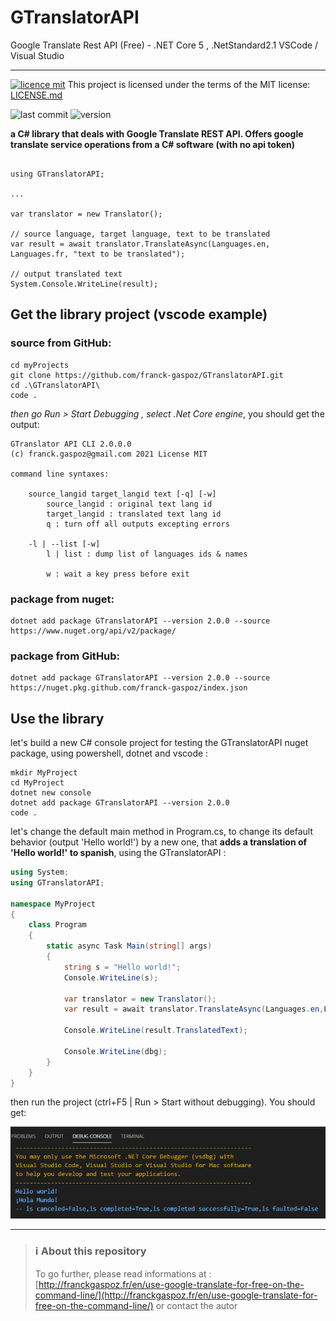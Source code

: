 # GTranslatorAPI
Google Translate Rest API (Free) - .NET Core 5 , .NetStandard2.1
VSCode / Visual Studio
<hr>

[![licence mit](https://img.shields.io/badge/licence-MIT-blue.svg)](license.md) This project is licensed under the terms of the MIT license: [LICENSE.md](LICENSE.md)  

![last commit](https://img.shields.io/github/last-commit/franck-gaspoz/GTranslatorAPI?style=plastic)
![version](https://img.shields.io/github/v/tag/franck-gaspoz/GTranslatorAPI?style=plastic)

**a C# library that deals with Google Translate REST API. Offers google translate service operations from a C# software (with no api token)**

```CSharp

using GTranslatorAPI;

...

var translator = new Translator();

// source language, target language, text to be translated
var result = await translator.TranslateAsync(Languages.en, Languages.fr, "text to be translated");

// output translated text
System.Console.WriteLine(result);

```

## Get the library project (vscode example)
### source from GitHub:
```dosbatch
cd myProjects
git clone https://github.com/franck-gaspoz/GTranslatorAPI.git
cd .\GTranslatorAPI\
code .
```
*then go Run > Start Debugging , select .Net Core engine*, you should get the output:
```
GTranslator API CLI 2.0.0.0
(c) franck.gaspoz@gmail.com 2021 License MIT

command line syntaxes:

    source_langid target_langid text [-q] [-w]
        source_langid : original text lang id
        target_langid : translated text lang id
        q : turn off all outputs excepting errors

    -l | --list [-w]
        l | list : dump list of languages ids & names

        w : wait a key press before exit
```
### package from nuget:
```dosbatch
dotnet add package GTranslatorAPI --version 2.0.0 --source https://www.nuget.org/api/v2/package/
```

### package from GitHub:
```dosbatch
dotnet add package GTranslatorAPI --version 2.0.0 --source https://nuget.pkg.github.com/franck-gaspoz/index.json
```

## Use the library
let's build a new C# console project for testing the GTranslatorAPI nuget package, using powershell, dotnet and vscode :
```dosbatch
mkdir MyProject
cd MyProject
dotnet new console
dotnet add package GTranslatorAPI --version 2.0.0
code .
```
let's change the default main method in Program.cs, to change its default behavior (output 'Hello world!') by a new one, that **adds a translation of 'Hello world!' to spanish**, using the GTranslatorAPI :
```C#
using System;
using GTranslatorAPI;

namespace MyProject
{
    class Program
    {
        static async Task Main(string[] args)
        {
            string s = "Hello world!";
            Console.WriteLine(s);
            
            var translator = new Translator();
            var result = await translator.TranslateAsync(Languages.en,Languages.es,s);         
            
            Console.WriteLine(result.TranslatedText);    
            
            Console.WriteLine(dbg);
        }
    }
}

```
then run the project (ctrl+F5 | Run > Start without debugging). You should get:

![run sample in vscode](Doc/run.png)

<hr>

> ### :information_source: About this repository
> To go further, please read informations at : [http://franckgaspoz.fr/en/use-google-translate-for-free-on-the-command-line/](http://franckgaspoz.fr/en/use-google-translate-for-free-on-the-command-line/) or contact the autor
